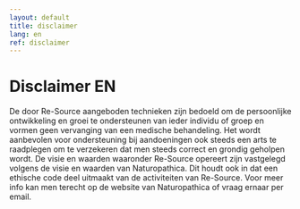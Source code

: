```yaml
---
layout: default
title: disclaimer
lang: en
ref: disclaimer
---
```


# Disclaimer EN

De door Re-Source aangeboden technieken zijn bedoeld om de persoonlijke ontwikkeling en groei te ondersteunen van ieder individu of groep en vormen geen vervanging van een medische behandeling. Het wordt aanbevolen voor ondersteuning bij aandoeningen ook steeds een arts te raadplegen om te verzekeren dat men steeds correct en grondig geholpen wordt. De visie en waarden waaronder Re-Source opereert zijn vastgelegd volgens de visie en waarden van Naturopathica. Dit houdt ook in dat een ethische code deel uitmaakt van de activiteiten van Re-Source. Voor meer info kan men terecht op de website van Naturopathica of vraag ernaar per email.